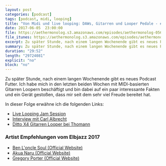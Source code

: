 ```yaml
---
layout: post
categories: [podcast]
tags: [podcast, midi, looping]
title: "Von Midi und live looping: DAWs, Gitarren und Looper Pedale - #056"
date: 2017-06-05  23:00:00
file: https://aethermonolog.s3.amazonaws.com/episodes/aethermonolog-056.mp3
file_itunes: https://aethermonolog.s3.amazonaws.com/episodes/aethermonolog-056.m4a
excerpt: Zu später Stunde, nach einem langen Wochenende gibt es neues Podcast Futter. Ich habe mich in den letzten beiden Wochen mit MIDI-basierten Gitarren Loopern beschäftigt und bin dabei auf ein paar interessante Fakten und ein Gerät gestoßen, dass mir seit dem sehr viel Freude bereitet hat.
summary: Zu später Stunde, nach einem langen Wochenende gibt es neues Podcast Futter. Ich habe mich in den letzten beiden Wochen mit MIDI-basierten Gitarren Loopern beschäftigt und bin dabei auf ein paar interessante Fakten und ein Gerät gestoßen, dass mir seit dem sehr viel Freude bereitet hat. Einen Video zu einer spontanen Jam Session findet ihr <a href="https://www.youtube.com/watch?v=sPNFeOYDeNI">bei YouTube</a>. Details und Links zur Sendung findest du im <a href="https://aethermonolog.de/podcast/episode-056.html">Blog Artikel auf aethermonolog.de</a>.
duration: "29:52"
length: "29724081"
explicit: "no"
block: "no"
---
```


Zu später Stunde, nach einem langen Wochenende gibt es neues Podcast Futter. Ich habe mich in den letzten beiden Wochen mit MIDI-basierten Gitarren Loopern beschäftigt und bin dabei auf ein paar interessante Fakten und ein Gerät gestoßen, dass mir seit dem sehr viel Freude bereitet hat.

In dieser Folge erwähne ich die folgenden Links:

* [Live Looping Jam Session](https://www.youtube.com/watch?v=sPNFeOYDeNI)
* [Interview mit Carl Albrecht](https://aethermonolog.de/podcast/episode-044.html)
* [Ditto X4 Gitarren Looper bei Thomann](https://www.thomann.de/de/tc_electronic_ditto_x4_looper.htm?partner_id=39958)

### Artist Empfehlungen vom Elbjazz 2017

* [Ben L'oncle Soul (Official Website)](http://www.benlonclesoul.com/)
* [Akua Naru (Official Website)](http://www.akuanaru.com/)
* [Gregory Porter (Official Website)](http://www.gregoryporter.com/)

